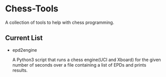 # Chess-Tools
A collection of tools to help with chess programming.

## Current List
* epd2engine

	A Python3 script that runs a chess engine(UCI and Xboard) for the given number of seconds over
	a file containing a list of EPDs and prints results.
